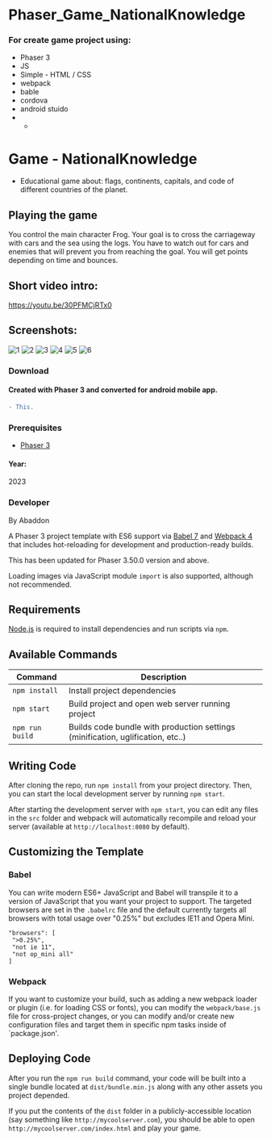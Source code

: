 # Phaser_Game_NationalKnowledge

### For create game project using:
+ Phaser 3
+ JS
+ Simple - HTML / CSS
+ webpack
+ bable
+ cordova
+ android stuido
+ +

# Game - NationalKnowledge
- Educational game about: flags, continents, capitals, and code of different countries of the planet.

## Playing the game
You control the main character Frog.
Your goal is to cross the carriageway with cars and the sea using the logs.
You have to watch out for cars and enemies that will prevent you from reaching the goal.
You will get points depending on time and bounces.

## Short video intro:
https://youtu.be/30PFMCjRTx0

## Screenshots:
![1](https://github.com/byAbaddon/Phaser_Game_NationalKnowledge/assets/51271834/c3b3057d-5d76-4f16-9a74-0ad2b49e26fd)
![2](https://github.com/byAbaddon/Phaser_Game_NationalKnowledge/assets/51271834/4c713f8a-0e52-4543-92b0-777e32adea35)
![3](https://github.com/byAbaddon/Phaser_Game_NationalKnowledge/assets/51271834/2d57d213-0e1a-44fd-ad6f-6a886d77954f)
![4](https://github.com/byAbaddon/Phaser_Game_NationalKnowledge/assets/51271834/214a36bc-05d4-4fdb-ad57-893865c2d3d8)
![5](https://github.com/byAbaddon/Phaser_Game_NationalKnowledge/assets/51271834/c9dc40e5-960a-41e9-a4a6-d8be32f60350)
![6](https://github.com/byAbaddon/Phaser_Game_NationalKnowledge/assets/51271834/4c541fec-bf0f-47c7-837c-f09c104d3295)

### Download
#### Created with Phaser 3 and converted for android mobile app.

```diff
- This.
```

### Prerequisites
- [Phaser 3](https://phaser.io)
#### Year:
2023

### Developer
By Abaddon

A Phaser 3 project template with ES6 support via [Babel 7](https://babeljs.io/) and [Webpack 4](https://webpack.js.org/) that includes hot-reloading for development and production-ready builds.

This has been updated for Phaser 3.50.0 version and above.

Loading images via JavaScript module `import` is also supported, although not recommended.

## Requirements

[Node.js](https://nodejs.org) is required to install dependencies and run scripts via `npm`.

## Available Commands

| Command | Description |
|---------|-------------|
| `npm install` | Install project dependencies |
| `npm start` | Build project and open web server running project |
| `npm run build` | Builds code bundle with production settings (minification, uglification, etc..) |

## Writing Code

After cloning the repo, run `npm install` from your project directory. Then, you can start the local development server by running `npm start`.

After starting the development server with `npm start`, you can edit any files in the `src` folder and webpack will automatically recompile and reload your server (available at `http://localhost:8080` by default).

## Customizing the Template

### Babel

You can write modern ES6+ JavaScript and Babel will transpile it to a version of JavaScript that you want your project to support. The targeted browsers are set in the `.babelrc` file and the default currently targets all browsers with total usage over "0.25%" but excludes IE11 and Opera Mini.

 ```
"browsers": [
  ">0.25%",
  "not ie 11",
  "not op_mini all"
]
 ```

### Webpack

If you want to customize your build, such as adding a new webpack loader or plugin (i.e. for loading CSS or fonts), you can modify the `webpack/base.js` file for cross-project changes, or you can modify and/or create new configuration files and target them in specific npm tasks inside of `package.json'.

## Deploying Code

After you run the `npm run build` command, your code will be built into a single bundle located at `dist/bundle.min.js` along with any other assets you project depended. 

If you put the contents of the `dist` folder in a publicly-accessible location (say something like `http://mycoolserver.com`), you should be able to open `http://mycoolserver.com/index.html` and play your game.
